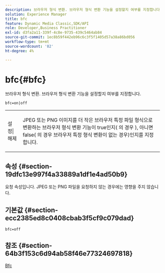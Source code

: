```yaml
---
description: 브라우저 형식 변환. 브라우저 형식 변환 기능을 설정할지 여부를 지정합니다.
solution: Experience Manager
title: bfc
feature: Dynamic Media Classic,SDK/API
role: Developer,Business Practitioner
exl-id: d3fa2a11-339f-4c8e-9735-439c5464ab84
source-git-commit: 1ec8b59f442eb96c6c3f5f1405d57a38a86bd056
workflow-type: tm+mt
source-wordcount: '82'
ht-degree: 4%

---
```


# bfc{#bfc}

브라우저 형식 변환. 브라우저 형식 변환 기능을 설정할지 여부를 지정합니다.

`bfc=on|off`

<table id="simpletable_2D23B1B282CD4216AB5BE7E7430D1B3F"> 
 <tr class="strow"> 
  <td class="stentry"> <p> <span class="codeph"> 설정|해제  </span> </p> </td> 
  <td class="stentry"> <p>JPEG 또는 PNG 이미지를 더 작은 브라우저 특정 파일 형식으로 변환하는 브라우저 형식 변환 기능이 true인지( </span>의 경우 <span class="codeph">), 아니면 false(<span class="codeph"> 의 경우 브라우저 특정 형식 변환이 없는 경우)인지를 지정합니다.</span> </span></p> </td> 
 </tr> 
</table>

## 속성 {#section-19dfc13e997f4a33889a1df1e4ad50b9}

요청 속성입니다. JPEG 또는 PNG 파일을 요청하지 않는 경우에는 영향을 주지 않습니다.

## 기본값 {#section-ecc2385ed8c0408cbab3f5cf9c079dad}

`bfc=off`

## 참조 {#section-64b3f153c6d94ab58f46e77324697818}

[Bfc](../../../../../is-api/image-catalog/image-serving-api-ref/c-image-catalog-reference/c-attributes-reference/r-bfc.md#reference-5217a41d9d7447d6b0624077eb38d3de)

